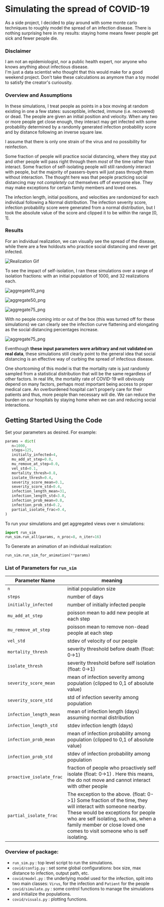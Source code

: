 # Simulating the spread of COVID-19

As a side project, I decided to play around with some monte carlo techniques to roughly model the spread of an infection disease. 
There is nothing surprising here in my results: staying home means fewer people get sick and fewer people die.

### Disclaimer
I am not an epidemiologist, nor a public health expert, nor anyone who knows anything about infectious disease.  
I'm just a data scientist who thought that this would make for a good weekend project.
Don't take these calculations as anymore than a toy model to satisfy the creator's curiousity.

### Overview and Assumptions
In these simulations, I treat people as points in a box moving at random existing in one a few states: susceptible, infected, immune (i.e. recovered) or dead.
The people are given an initial position and velocity.
When any two or more people get close enough, they interact may get infected with some probability determined by a randomly generated infection probability score and by distance following an inverse square law.

I assume that there is only one strain of the virus and no possibility for reinfection.

Some fraction of people will practice social distancing, where they stay put and other people will pass right through them *most* of the time rather than interact.
Some fraction of self-isolating people will still randomly interact with people, but the majority of passers-byers will just pass through them without interaction.
The thought here was that people practicing social distancing may not *completely* cut themselves off of everyone else.
They may make exceptions for certain family members and loved ones.

The infection length, initial positions, and velocities are randomized for each individual following a Normal distribution.
The infection severity score, infection probability score were generated from a normal distribution, but I took the absolute value of the score and clipped it to be within the range [0, 1].

### Results
For an individual realization, we can visually see the spread of the disease, while there are a few holdouts who practice social distancing and never get infected.


![Realization Gif](https://github.com/scottmgustafson/covid19/raw/master/assets/realization.gif)


To see the impact of self-isolation, I ran these simulations over a range of isolation fractions: with an initial population of 1000, and 32 realizations each.  

![aggregate10_png](https://github.com/scottmgustafson/covid19/raw/master/assets/10_pct.png)


![aggregate50_png](https://github.com/scottmgustafson/covid19/raw/master/assets/50_pct.png)


![aggregate75_png](https://github.com/scottmgustafson/covid19/raw/master/assets/75_pct.png)

With no people coming into or out of the box (this was turned off for these simulations) we can clearly see the infection curve flattening and elongating as the social distancing percentages increase.

![aggregate75_png](https://github.com/scottmgustafson/covid19/raw/master/assets/max_infect.png)

Eventhough **these input parameters were arbitrary and not validated on real data**, these simulations still clearly point to the general idea that social distancing is an effective way of curbing the spread of infectious disease.

One shortcoming of this model is that the mortality rate is just randomly sampled from a statistical distribution that will be the same regardless of other factors.
In real life, the mortality rate of COVID-19 will obviously depend on many factors, perhaps most important being access to proper medical care.
An overburdened hospital can't properly care for their patients and thus, more people than necessary will die.
We can reduce the burden on our hospitals by staying home when we can and reducing social interactions.


## Getting Started Using the Code
Set your parameters as desired.  For example:

 ```python
params = dict(
    n=1000,
    steps=125,
    initially_infected=4,
    mu_add_at_step=0.0,
    mu_remove_at_step=0.0,
    vel_std=0.1,
    mortality_thresh=0.8,
    isolate_thresh=0.4,
    severity_score_mean=0.1,
    severity_score_std=0.4,
    infection_length_mean=31,
    infection_length_std=3.0,
    infection_prob_mean=0.8,
    infection_prob_std=0.2,
    partial_isolate_frac=0.4,
)
```


To run your simulations and get aggregated views over n simulations: 

```python
import run_sim
run_sim.run_all(params, n_proc=8, n_iter=16)
```

To Generate an animation of an individual realization:

```python
run_sim.run_sim_for_animation(**params)
```

### List of Parameters for `run_sim`

| **Parameter Name** | **meaning**   |  
|--------------------|---|
| `n`                 |  initial population size |
| `steps`         |  number of days  |
| `initially_infected` |  number of initially infected people |
|    `mu_add_at_step` | poisson mean to add new people at each step |
|    `mu_remove_at_step` | poisson mean to remove non-dead people at each step |
|    `vel_std` | stdev of velocity of our people |
|    `mortality_thresh` | severity threshold before death (float: 0->1) |
|    `isolate_thresh` | severity threshold before self isolation (float: 0->1) |
|    `severity_score_mean` | mean of infection severity among population (clipped to 0,1 of absolute value) | 
|    `severity_score_std` | std of infection severity among  population | 
|    `infection_length_mean` | mean of infection length (days) assuming normal distribution|
|    `infection_length_std` | stdev infection length (days) |
|    `infection_prob_mean` | mean of infection probability among population (clipped to 0,1 of absolute value) |
|    `infection_prob_std` |  stdev of infection probability among population | 
|    `proactive_isolate_frac` | fraction of people who proactively self isolate (float: 0->1) . Here this means, the do not move and cannot interact with other people|
|`partial_isolate_frac` | The exception to the above.  (float: 0->1)  Some fraction of the time, they will interact with someone nearby.  These would be exceptions for people who are self isolating, such as, when a family member or close loved one comes to visit someone who is self isolating.|

### Overview of package:
 - `run_sim.py` : top level script to run the simulations.
 - `covid/config.py` : set some global configurations: box size, max distance to infection, output path, etc.
 - `covid/model.py` : the underlying model used for the infection, split into two main classes: `Virus`, for the infection and `Patient` for the people
 - `covid/simulate.py` : some control functions to manage the simulations and initialize the populations.
 - `covid/visuals.py` : plotting functions.
